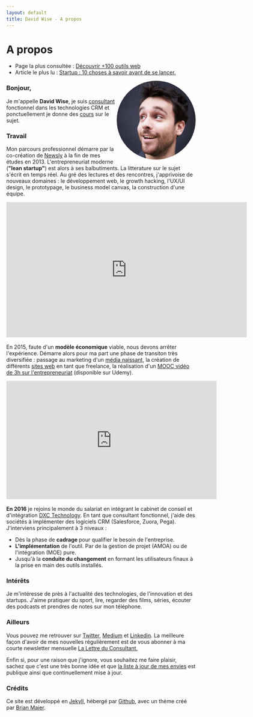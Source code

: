 ```yaml
---
layout: default
title: David Wise - A propos
---
```


<div class="post">
	<h1 class="pageTitle"> A propos</h1>

<ul>
      <li> Page la plus consultée : <a href="/outils">Découvrir +100 outils web</a></li>
      <li> Article le plus lu : <a href="https://medium.com/@dawise_/my-10-favorite-quotes-yet-3f8a4122336b"> Startup : 10 choses à savoir avant de se lancer.</a></li>
  </ul>


   <p>  <style>
    img {
  border-radius: 50%;
}
</style> 
    <img src="/assets/pages_images/DavidWise_France.jpg" alt="David Wise" height="210" width="210" align="right">
   </p>

  <h3> Bonjour, </h3>
  <p> Je m'appelle <b>David Wise</b>, je suis <a href="https://www.dxc.technology/">consultant </a> fonctionnel dans les technologies CRM et ponctuellement je donne des <a href="/cours">cours</a> sur le sujet. </p> 

  <h3> Travail</h3>
  <p>Mon parcours professionnel démarre par la co-création de <a href="https://fr.petitsfrenchies.com/newsly-application-web-favoris-interview/">Newsly</a> à la fin de mes études en 2013. L'entrepreneuriat moderne (<b>"lean startup"</b>) est alors à ses balbutiments. La litterature sur le sujet s'écrit en temps réel. Au gré des lectures et des rencontres, j'apprivoise de nouveaux domaines : le développement web, le growth hacking, l'UX/UI design, le prototypage, le business model canvas, la construction d'une équipe.</p> 

  <p><iframe src="https://player.vimeo.com/video/89918281" width="640" height="360" frameborder="0" webkitallowfullscreen mozallowfullscreen allowfullscreen></iframe></p>

  <p>En 2015, faute d'un <b>modèle économique</b> viable, nous devons arrêter l'expérience. Démarre alors pour ma part une phase de transiton très diversifiée : passage au marketing d'un <a href="https://www.brief.me/"> média naissant</a>, la création de différents <a href="/Portfolio">sites web</a> en tant que freelance, la réalisation d'un <a href="https://www.udemy.com/startuptour/?couponCode=DAVIDWISE.FR">MOOC vidéo de 3h sur l'entrepreneuriat</a> (disponible sur Udemy).</p>

  <p><iframe width="560" height="315" src="https://www.youtube.com/embed/WAj70jDQZF8" frameborder="0" allow="autoplay; encrypted-media" allowfullscreen></iframe></p>

  <p><b>En 2016</b> je rejoins le monde du salariat en intégrant le cabinet de conseil et d'intégration <a href="https://www.dxc.technology/">DXC Technology</a>. En tant que consultant fonctionnel, j'aide des sociétés à implémenter des logiciels CRM (Salesforce, Zuora, Pega). J'interviens principalement à 3 niveaux : 
  <ul>
  <li>Dès la phase de <b>cadrage </b> pour qualifier le besoin de l'entreprise.</li>
  <li><b>L'implémentation</b> de l'outil. Par de la gestion de projet (AMOA) ou de l'intégration (MOE) pure.</li>
  <li>Jusqu'à la <b>conduite du changement</b> en formant les utilisateurs finaux à la prise en main des outils installés.</li>
  </ul>

  <h3> Intérêts </h3>

  <p> Je m'intéresse de près à l'actualité des technologies, de l'innovation et des startups. J'aime pratiquer du sport, lire, regarder des films, séries, écouter des podcasts et prendres de notes sur mon téléphone.</p>

  <h3> Ailleurs</h3>

  <p>Vous pouvez me retrouver sur <a href="https://twitter.com/dawise_">Twitter</a>, <a href="https://medium.com/@dawise_">Medium</a> et <a href="https://www.linkedin.com/in/davidwisefr/">Linkedin</a>. La meilleure façon d'avoir de mes nouvelles régulièrement est de vous abonner à ma courte newsletter mensuelle <a href="/lettre">La Lettre du Consultant.</a> </p> 

  <p>Enfin si, pour une raison que j'ignore, vous souhaitez me faire plaisir, sachez que c'est une très bonne idée et que <a href="https://kit.com/dawise/la-liste-des-mes-envies"> la liste à jour de mes envies</a> est publique ainsi que continuellement mise à jour. </p>

<h3> Crédits</h3>

  <p>Ce site est développé en <a href="https://jekyllrb.com/">Jekyll</a>, hébergé par <a href="https://github.com/">Github</a>, avec un thème créé par <a href="http://brianmaierjr.com">Brian Maier</a>.</p>
